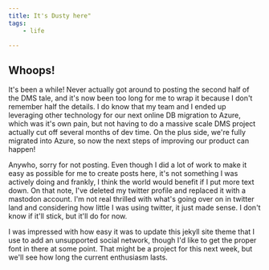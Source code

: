 ```yaml
---
title: It's Dusty here"
tags:
    - life

---
```

## Whoops!

It's been a while! Never actually got around to posting the second half of the DMS tale, and it's now been too long for me to wrap it because I don't remember half the details. I do know that my team and I ended up leveraging other technology for our next online DB migration to Azure, which was it's own pain, but not having to do a massive scale DMS project actually cut off several months of dev time. On the plus side, we're fully migrated into Azure, so now the next steps of improving our product can happen!

Anywho, sorry for not posting. Even though I did a lot of work to make it easy as possible for me to create posts here, it's not something I was actively doing and frankly, I think the world would benefit if I put more text down. On that note, I've deleted my twitter profile and replaced it with a mastodon account. I'm not real thrilled with what's going over on in twitter land and considering how little I was using twitter, it just made sense. I don't know if it'll stick, but it'll do for now.

I was impressed with how easy it was to update this jekyll site theme that I use to add an unsupported social network, though I'd like to get the proper font in there at some point. That might be a project for this next week, but we'll see how long the current enthusiasm lasts.